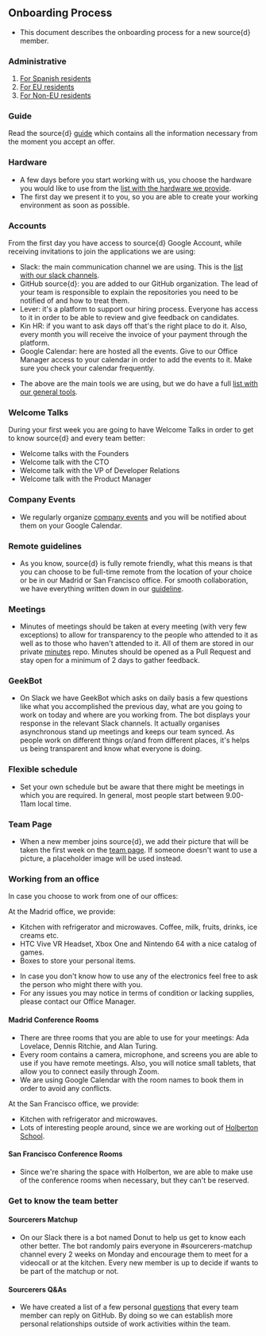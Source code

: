## Onboarding Process

- This document describes the onboarding process for a new source{d} member.

### Administrative

1. [For Spanish residents](spanish_residents.md)
2. [For EU residents](eu_residents.md)
3. [For Non-EU residents](Non-EU_residents.md)

### Guide 

Read the source{d} [guide](https://github.com/src-d/guide) which contains all the information necessary from the moment you accept an offer. 

### Hardware

- A few days before you start working with us, you choose the hardware you would like to use from the [list with the hardware we provide](https://github.com/src-d/guide/blob/master/general/available_hardware.md). 
- The first day we present it to you, so you are able to create your working environment as soon as possible.

### Accounts 

From the first day you have access to source{d} Google Account, while receiving invitations to join the applications we are using:

* Slack: the main communication channel we are using. This is the [list with our slack channels](https://github.com/src-d/guide/blob/master/communication/slack_channels.md). 
* GitHub source{d}: you are added to our GitHub organization. The lead of your team is responsible to explain the repositories you need to be notified of and how to treat them.
* Lever: it's a platform to support our hiring process. Everyone has access to it in order to be able to review and give feedback on candidates. 
* Kin HR: if you want to ask days off that's the right place to do it. Also, every month you will receive the invoice of your payment through the platform. 
* Google Calendar: here are hosted all the events. Give to our Office Manager access to your calendar in order to add the events to it. Make sure you check your calendar frequently. 

- The above are the main tools we are using, but we do have a full [list with our general tools](https://github.com/src-d/guide/blob/master/general/tools.md).

### Welcome Talks 

During your first week you are going to have Welcome Talks in order to get to know source{d} and every team better:

* Welcome talks with the Founders
* Welcome talk with the CTO
* Welcome talk with the VP of Developer Relations
* Welcome talk with the Product Manager


### Company Events

- We regularly organize [company events](https://github.com/src-d/guide/blob/master/office/company_events.md) and you will be notified about them on your Google Calendar. 

### Remote guidelines

- As you know, source{d} is fully remote friendly, what this means is that you can choose to be full-time remote from the location of your choice or be in our Madrid or San Francisco office. For smooth collaboration, we have everything written down in our [guideline](https://github.com/src-d/guide/blob/master/remote/remote_guidelines.md).

### Meetings

- Minutes of meetings should be taken at every meeting (with very few exceptions) to allow for transparency to the people who attended to it as well as to those who haven't attended to it. All of them are stored in our private [minutes](https://github.com/src-d/minutes) repo. Minutes should be opened as a Pull Request and stay open for a minimum of 2 days to gather feedback.

### GeekBot

- On Slack we have GeekBot which asks on daily basis a few questions like what you accomplished the previous day, what are you going to work on today and where are you working from. The bot displays your response in the relevant Slack channels. It actually organises asynchronous stand up meetings and keeps our team synced. As people work on different things or/and from different places, it's helps us being transparent and know what everyone is doing. 

### Flexible schedule

- Set your own schedule but be aware that there might be meetings in which you are required. In general, most people start between 9.00-11am local time.

### Team Page

- When a new member joins source{d}, we add their picture that will be taken the first week on the [team page](https://sourced.tech/team/). If someone doesn't want to use a picture, a placeholder image will be used instead.

### Working from an office

In case you choose to work from one of our offices:

At the Madrid office, we provide:

* Kitchen with refrigerator and microwaves. Coffee, milk, fruits, drinks, ice creams etc.
* HTC Vive VR Headset, Xbox One and Nintendo 64 with a nice catalog of games. 
* Boxes to store your personal items.

- In case you don't know how to use any of the electronics feel free to ask the person who might there with you. 
- For any issues you may notice in terms of condition or lacking supplies, please contact our Office Manager.

#### Madrid Conference Rooms 

- There are three rooms that you are able to use for your meetings: Ada Lovelace, Dennis Ritchie, and Alan Turing. 
- Every room contains a camera, microphone, and screens you are able to use if you have remote meetings. Also, you will notice small tablets, that allow you to connect easily through Zoom. 
- We are using Google Calendar with the room names to book them in order to avoid any conflicts. 

At the San Francisco office, we provide:

* Kitchen with refrigerator and microwaves.
* Lots of interesting people around, since we are working out of [Holberton School](https://www.holbertonschool.com/).

#### San Francisco Conference Rooms

- Since we're sharing the space with Holberton, we are able to make use of the conference rooms when necessary, but they can't be reserved.

### Get to know the team better

#### Sourcerers Matchup 

- On our Slack there is a bot named Donut to help us get to know each other better. The bot randomly pairs everyone in #sourcerers-matchup channel every 2 weeks on Monday and encourage them to meet for a videocall or at the kitchen. Every new member is up to decide if wants to be part of the matchup or not.

#### Sourcerers Q&As

- We have created a list of a few personal [questions](https://github.com/src-d/guide/tree/master/talent/sourcerers#questions-to-learn-sourcerers-better) that every team member can reply on GitHub. By doing so we can establish more personal relationships outside of work activities within the team.


